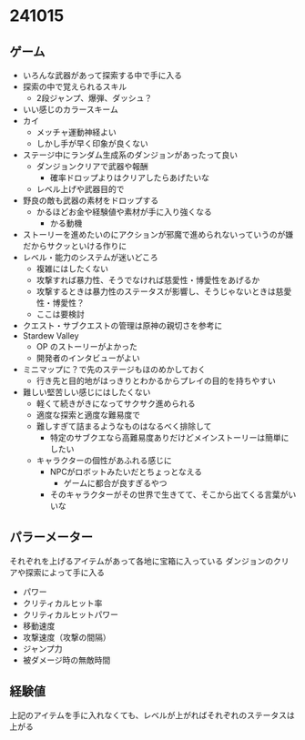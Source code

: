 # 241015

## ゲーム

- いろんな武器があって探索する中で手に入る
- 探索の中で覚えられるスキル
  - 2段ジャンプ、爆弾、ダッシュ？
- いい感じのカラースキーム
- カイ
  - メッチャ運動神経よい
  - しかし手が早く印象が良くない
- ステージ中にランダム生成系のダンジョンがあったって良い
  - ダンジョンクリアで武器や報酬
    - 確率ドロップよりはクリアしたらあげたいな
  - レベル上げや武器目的で
- 野良の敵も武器の素材をドロップする
  - かるほどお金や経験値や素材が手に入り強くなる
    - かる動機
- ストーリーを進めたいのにアクションが邪魔で進められないっていうのが嫌だからサクッといける作りに
- レベル・能力のシステムが迷いどころ
  - 複雑にはしたくない
  - 攻撃すれば暴力性、そうでなければ慈愛性・博愛性をあげるか
  - 攻撃するときは暴力性のステータスが影響し、そうじゃないときは慈愛性・博愛性？
  - ここは要検討
- クエスト・サブクエストの管理は原神の親切さを参考に
- Stardew Valley
  - OP のストーリーがよかった
  - 開発者のインタビューがよい
- ミニマップに？で先のステージもほのめかしておく
  - 行き先と目的地がはっきりとわかるからプレイの目的を持ちやすい
- 難しい堅苦しい感じにはしたくない
  - 軽くて続きがきになってサクサク進められる
  - 適度な探索と適度な難易度で
  - 難しすぎて詰まるようなものはなるべく排除して
    - 特定のサブクエなら高難易度ありだけどメインストーリーは簡単にしたい
  - キャラクターの個性があふれる感じに
    - NPCがロボットみたいだとちょっとなえる
      - ゲームに都合が良すぎるやつ
    - そのキャラクターがその世界で生きてて、そこから出てくる言葉がいいな

## パラーメーター

それぞれを上げるアイテムがあって各地に宝箱に入っている
ダンジョンのクリアや探索によって手に入る

- パワー
- クリティカルヒット率
- クリティカルヒットパワー
- 移動速度
- 攻撃速度（攻撃の間隔）
- ジャンプ力
- 被ダメージ時の無敵時間

## 経験値

上記のアイテムを手に入れなくても、レベルが上がればそれぞれのステータスは上がる



